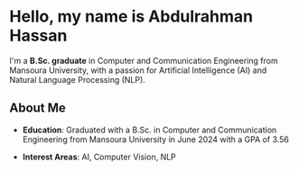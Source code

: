 # Hello, my name is Abdulrahman Hassan

I'm a **B.Sc. graduate** in Computer and Communication Engineering from Mansoura University, with a passion for Artificial Intelligence (AI) and Natural Language Processing (NLP).

## About Me

- **Education**: Graduated with a B.Sc. in Computer and Communication Engineering from Mansoura University in June 2024 with a GPA of 3.56
  
- **Interest Areas**: AI, Computer Vision, NLP
